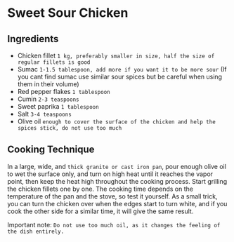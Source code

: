 # Sweet Sour Chicken
## Ingredients
- Chicken fillet `1 kg, preferably smaller in size, half the size of regular fillets is good`
- Sumac `1-1.5 tablespoon, add more if you want it to be more sour` (If you cant find sumac use similar sour spices but be careful when using them in their volume)
- Red pepper flakes `1 tablespoon`
- Cumin `2-3 teaspoons`
- Sweet paprika `1 tablespoon`
- Salt `3-4 teaspoons`
- Olive oil `enough to cover the surface of the chicken and help the spices stick, do not use too much`

## Cooking Technique
In a large, wide, and `thick granite or cast iron pan`, pour enough olive oil to wet the surface only, and turn on high heat until it reaches the vapor point, then keep the heat high throughout the cooking process.
Start grilling the chicken fillets one by one. The cooking time depends on the temperature of the pan and the stove, so test it yourself. As a small trick, you can turn the chicken over when the edges start to turn white, and if you cook the other side for a similar time, it will give the same result.

Important note: `Do not use too much oil, as it changes the feeling of the dish entirely.`
